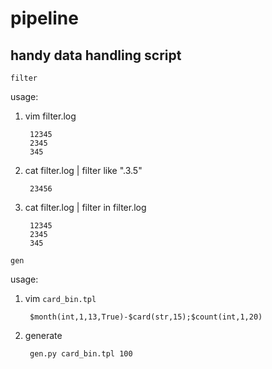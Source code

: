 pipeline
========

handy data handling script
------------------------


`filter`

usage:

1. vim filter.log

        12345
        2345
        345

2. cat filter.log | filter like ".3.5"

        23456

3. cat filter.log | filter in filter.log

        12345
        2345
        345

`gen`

usage:

1. vim `card_bin.tpl`

        $month(int,1,13,True)-$card(str,15);$count(int,1,20)

2. generate

        gen.py card_bin.tpl 100
